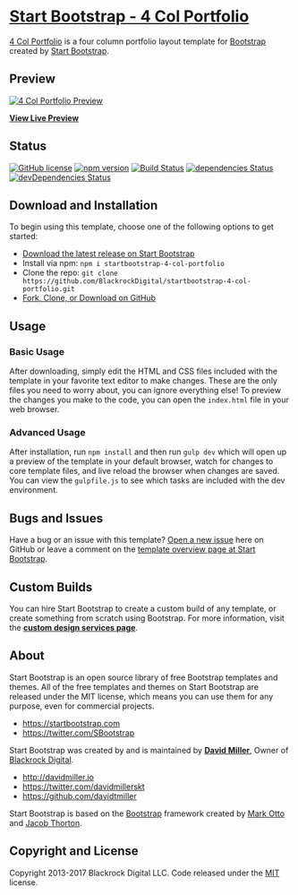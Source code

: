 # [Start Bootstrap - 4 Col Portfolio](https://startbootstrap.com/template-overviews/4-col-portfolio/)

[4 Col Portfolio](https://startbootstrap.com/template-overviews/4-col-portfolio/) is a four column portfolio layout template for [Bootstrap](http://getbootstrap.com/) created by [Start Bootstrap](https://startbootstrap.com/).

## Preview

[![4 Col Portfolio Preview](https://startbootstrap.com/assets/img/templates/4-col-portfolio.jpg)](https://blackrockdigital.github.io/startbootstrap-4-col-portfolio/)

**[View Live Preview](https://blackrockdigital.github.io/startbootstrap-4-col-portfolio/)**

## Status

[![GitHub license](https://img.shields.io/badge/license-MIT-blue.svg)](https://raw.githubusercontent.com/BlackrockDigital/startbootstrap-4-col-portfolio/master/LICENSE)
[![npm version](https://img.shields.io/npm/v/startbootstrap-4-col-portfolio.svg)](https://www.npmjs.com/package/startbootstrap-4-col-portfolio)
[![Build Status](https://travis-ci.org/BlackrockDigital/startbootstrap-4-col-portfolio.svg?branch=master)](https://travis-ci.org/BlackrockDigital/startbootstrap-4-col-portfolio)
[![dependencies Status](https://david-dm.org/BlackrockDigital/startbootstrap-4-col-portfolio/status.svg)](https://david-dm.org/BlackrockDigital/startbootstrap-4-col-portfolio)
[![devDependencies Status](https://david-dm.org/BlackrockDigital/startbootstrap-4-col-portfolio/dev-status.svg)](https://david-dm.org/BlackrockDigital/startbootstrap-4-col-portfolio?type=dev)

## Download and Installation

To begin using this template, choose one of the following options to get started:
* [Download the latest release on Start Bootstrap](https://startbootstrap.com/template-overviews/4-col-portfolio/)
* Install via npm: `npm i startbootstrap-4-col-portfolio`
* Clone the repo: `git clone https://github.com/BlackrockDigital/startbootstrap-4-col-portfolio.git`
* [Fork, Clone, or Download on GitHub](https://github.com/BlackrockDigital/startbootstrap-4-col-portfolio)

## Usage

### Basic Usage

After downloading, simply edit the HTML and CSS files included with the template in your favorite text editor to make changes. These are the only files you need to worry about, you can ignore everything else! To preview the changes you make to the code, you can open the `index.html` file in your web browser.

### Advanced Usage

After installation, run `npm install` and then run `gulp dev` which will open up a preview of the template in your default browser, watch for changes to core template files, and live reload the browser when changes are saved. You can view the `gulpfile.js` to see which tasks are included with the dev environment.

## Bugs and Issues

Have a bug or an issue with this template? [Open a new issue](https://github.com/BlackrockDigital/startbootstrap-4-col-portfolio/issues) here on GitHub or leave a comment on the [template overview page at Start Bootstrap](http://startbootstrap.com/template-overviews/4-col-portfolio/).

## Custom Builds

You can hire Start Bootstrap to create a custom build of any template, or create something from scratch using Bootstrap. For more information, visit the **[custom design services page](https://startbootstrap.com/bootstrap-design-services/)**.

## About

Start Bootstrap is an open source library of free Bootstrap templates and themes. All of the free templates and themes on Start Bootstrap are released under the MIT license, which means you can use them for any purpose, even for commercial projects.

* https://startbootstrap.com
* https://twitter.com/SBootstrap

Start Bootstrap was created by and is maintained by **[David Miller](http://davidmiller.io/)**, Owner of [Blackrock Digital](http://blackrockdigital.io/).

* http://davidmiller.io
* https://twitter.com/davidmillerskt
* https://github.com/davidtmiller

Start Bootstrap is based on the [Bootstrap](http://getbootstrap.com/) framework created by [Mark Otto](https://twitter.com/mdo) and [Jacob Thorton](https://twitter.com/fat).

## Copyright and License

Copyright 2013-2017 Blackrock Digital LLC. Code released under the [MIT](https://github.com/BlackrockDigital/startbootstrap-4-col-portfolio/blob/gh-pages/LICENSE) license.
